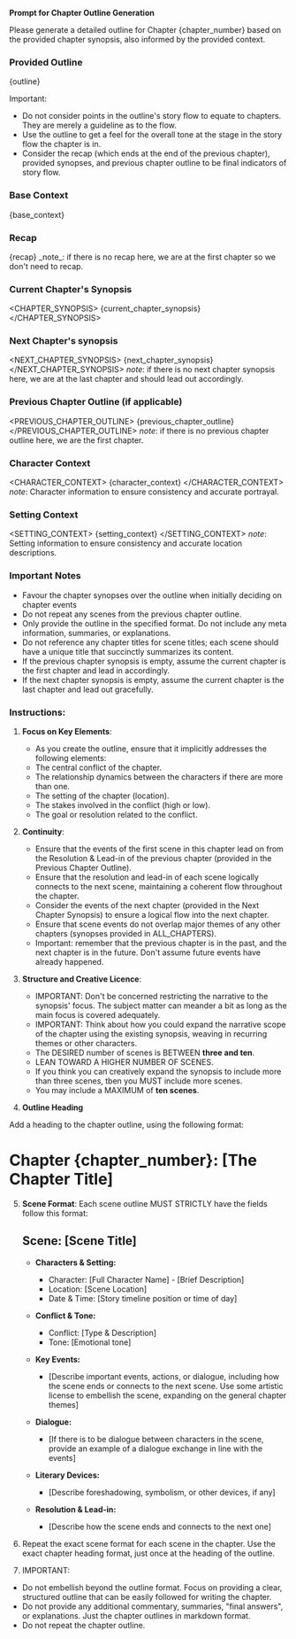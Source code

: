 **Prompt for Chapter Outline Generation**

Please generate a detailed outline for Chapter {chapter_number} based on the provided chapter synopsis, also informed by the provided context.

### Provided Outline
<OUTLINE>
{outline}
</OUTLINE>

Important: 
 - Do not consider points in the outline's story flow to equate to chapters. They are merely a guideline as to the flow.
 - Use the outline to get a feel for the overall tone at the stage in the story flow the chapter is in.
 - Consider the recap (which ends at the end of the previous chapter), provided synopses, and previous chapter outline to be final indicators of story flow.

### Base Context
<CONTEXT>
{base_context}
</CONTEXT>

### Recap
<RECAP>
{recap}
</RECAP>
_note_: if there is no recap here, we are at the first chapter so we don't need to recap.

### Current Chapter's Synopsis
<CHAPTER_SYNOPSIS>
{current_chapter_synopsis}
</CHAPTER_SYNOPSIS>

### Next Chapter's synopsis
<NEXT_CHAPTER_SYNOPSIS>
{next_chapter_synopsis}
</NEXT_CHAPTER_SYNOPSIS>
_note_: if there is no next chapter synopsis here, we are at the last chapter and should lead out accordingly.

### Previous Chapter Outline (if applicable)
<PREVIOUS_CHAPTER_OUTLINE>
{previous_chapter_outline}
</PREVIOUS_CHAPTER_OUTLINE>
_note_: if there is no previous chapter outline here, we are the first chapter.

### Character Context
<CHARACTER_CONTEXT>
{character_context}
</CHARACTER_CONTEXT>
_note_: Character information to ensure consistency and accurate portrayal.

### Setting Context
<SETTING_CONTEXT>
{setting_context}
</SETTING_CONTEXT>
_note_: Setting information to ensure consistency and accurate location descriptions.

### Important Notes
  - Favour the chapter synopses over the outline when initially deciding on chapter events
  - Do not repeat any scenes from the previous chapter outline.
  - Only provide the outline in the specified format. Do not include any meta information, summaries, or explanations.
  - Do not reference any chapter titles for scene titles; each scene should have a unique title that succinctly summarizes its content.
  - If the previous chapter synopsis is empty, assume the current chapter is the first chapter and lead in accordingly.
  - If the next chapter synopsis is empty, assume the current chapter is the last chapter and lead out gracefully.

### Instructions:
1. **Focus on Key Elements**: 
   - As you create the outline, ensure that it implicitly addresses the following elements:
   - The central conflict of the chapter.
   - The relationship dynamics between the characters if there are more than one.
   - The setting of the chapter (location).
   - The stakes involved in the conflict (high or low).
   - The goal or resolution related to the conflict.

2. **Continuity**: 
   - Ensure that the events of the first scene in this chapter lead on from the Resolution & Lead-in of the previous chapter (provided in the Previous Chapter Outline).
   - Ensure that the resolution and lead-in of each scene logically connects to the next scene, maintaining a coherent flow throughout the chapter.
   - Consider the events of the next chapter (provided in the Next Chapter Synopsis) to ensure a logical flow into the next chapter.
   - Ensure that scene events do not overlap major themes of any other chapters (synopses provided in ALL_CHAPTERS).
   - Important: remember that the previous chapter is in the past, and the next chapter is in the future. Don't assume future events have already happened.

3. **Structure and Creative Licence**: 
   - IMPORTANT: Don't be concerned restricting the narrative to the synopsis' focus. The subject matter can meander a bit as long as the main focus is covered adequately.
   - IMPORTANT: Think about how you could expand the narrative scope of the chapter using the existing synopsis, weaving in recurring themes or other characters.
   - The DESIRED number of scenes is BETWEEN **three and ten**. 
   - LEAN TOWARD A HIGHER NUMBER OF SCENES.
   - If you think you can creatively expand the synopsis to include more than three scenes, tben you MUST include more scenes.
   - You may include a MAXIMUM of **ten scenes**.

4. **Outline Heading**

Add a heading to the chapter outline, using the following format:

# Chapter {chapter_number}: [The Chapter Title]

5. **Scene Format**: Each scene outline MUST STRICTLY have the fields follow this format:

   ## Scene: [Scene Title]

   - **Characters & Setting:**
     - Character: [Full Character Name] - [Brief Description]
     - Location: [Scene Location]
     - Date & Time: [Story timeline position or time of day]

   - **Conflict & Tone:**
     - Conflict: [Type & Description]
     - Tone: [Emotional tone]

   - **Key Events:**
     - [Describe important events, actions, or dialogue, including how the scene ends or connects to the next scene.  Use some artistic license to embellish the scene, expanding on the general chapter themes]
   - **Dialogue:**
     - [If there is to be dialogue between characters in the scene, provide an example of a dialogue exchange in line with the events]
   - **Literary Devices:**
     - [Describe foreshadowing, symbolism, or other devices, if any]

   - **Resolution & Lead-in:**
     - [Describe how the scene ends and connects to the next one]

6. Repeat the exact scene format for each scene in the chapter. Use the exact chapter heading format, just once at the heading of the outline.

7. IMPORTANT: 
  - Do not embellish beyond the outline format. Focus on providing a clear, structured outline that can be easily followed for writing the chapter.
  - Do not provide any additional commentary, summaries, "final answers", or explanations. Just the chapter outlines in markdown format.
  - Do not repeat the chapter outline.